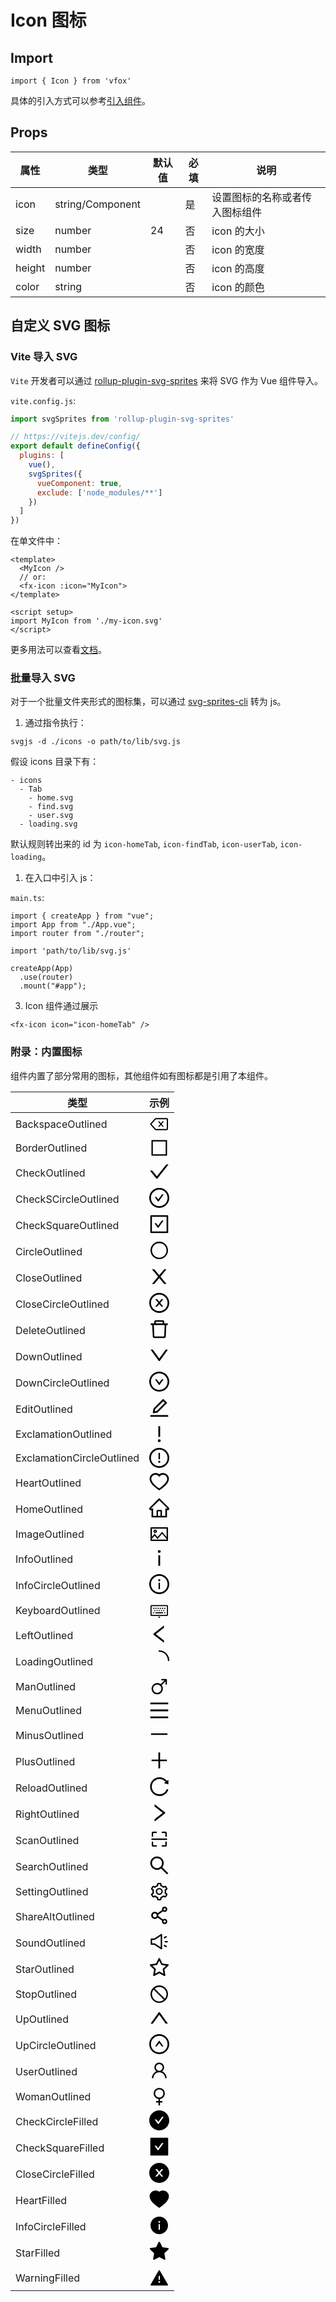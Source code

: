 # Icon 图标

## Import

```
import { Icon } from 'vfox'
```

具体的引入方式可以参考[引入组件](../guide/import.md)。

## Props

| 属性   | 类型             | 默认值 | 必填 | 说明                           |
| ------ | ---------------- | ------ | ---- | ------------------------------ |
| icon   | string/Component |        | 是   | 设置图标的名称或者传入图标组件 |
| size   | number           | 24     | 否   | icon 的大小                    |
| width  | number           |        | 否   | icon 的宽度                    |
| height | number           |        | 否   | icon 的高度                    |
| color  | string           |        | 否   | icon 的颜色                    |

## 自定义 SVG 图标

### Vite 导入 SVG

`Vite` 开发者可以通过 [rollup-plugin-svg-sprites](https://github.com/godxiaoji/rollup-plugin-svg-sprites) 来将 SVG 作为 Vue 组件导入。

`vite.config.js`:

```JavaScript
import svgSprites from 'rollup-plugin-svg-sprites'

// https://vitejs.dev/config/
export default defineConfig({
  plugins: [
    vue(),
    svgSprites({
      vueComponent: true,
      exclude: ['node_modules/**']
    })
  ]
})
```

在单文件中：

```Vue
<template>
  <MyIcon />
  // or:
  <fx-icon :icon="MyIcon">
</template>

<script setup>
import MyIcon from './my-icon.svg'
</script>
```

更多用法可以查看[文档](https://github.com/godxiaoji/rollup-plugin-svg-sprites)。

### 批量导入 SVG

对于一个批量文件夹形式的图标集，可以通过 [svg-sprites-cli](https://github.com/godxiaoji/svg-sprites-cli) 转为 js。

1. 通过指令执行：

```
svgjs -d ./icons -o path/to/lib/svg.js
```

假设 icons 目录下有：

```
- icons
  - Tab
    - home.svg
    - find.svg
    - user.svg
  - loading.svg
```

默认规则转出来的 id 为 `icon-homeTab`, `icon-findTab`, `icon-userTab`, `icon-loading`。

1. 在入口中引入 js：

`main.ts`:

```
import { createApp } from "vue";
import App from "./App.vue";
import router from "./router";

import 'path/to/lib/svg.js'

createApp(App)
  .use(router)
  .mount("#app");
```

3. Icon 组件通过展示

```
<fx-icon icon="icon-homeTab" />
```

### 附录：内置图标

组件内置了部分常用的图标，其他组件如有图标都是引用了本组件。

| 类型                      | 示例                                                                                                                                                                                                                                                                                                                                                                                                                                                                                                                                                                                                                                                                                                                                                                                                                                                                                                                                                                                                                                                                                                                                                                                                                                                                                                                                                                                                                                                                                                                                                                                                                                                                                                                                                                                                                                                                                                                                              |
| ------------------------- | ------------------------------------------------------------------------------------------------------------------------------------------------------------------------------------------------------------------------------------------------------------------------------------------------------------------------------------------------------------------------------------------------------------------------------------------------------------------------------------------------------------------------------------------------------------------------------------------------------------------------------------------------------------------------------------------------------------------------------------------------------------------------------------------------------------------------------------------------------------------------------------------------------------------------------------------------------------------------------------------------------------------------------------------------------------------------------------------------------------------------------------------------------------------------------------------------------------------------------------------------------------------------------------------------------------------------------------------------------------------------------------------------------------------------------------------------------------------------------------------------------------------------------------------------------------------------------------------------------------------------------------------------------------------------------------------------------------------------------------------------------------------------------------------------------------------------------------------------------------------------------------------------------------------------------------------------- |
| BackspaceOutlined         | <svg viewBox="0 0 1024 1024" enable-background="new 0 0 1024 1024" focusable="false"><path fill-rule="evenodd" clip-rule="evenodd" d="M898,264H336.7L113.6,512l223.2,248H898V264z M336.7,202.1c-17.6,0-34.3,7.5-46.1,20.5l-223.2,248c-21.2,23.6-21.2,59.4,0,82.9l223.2,248c11.8,13.1,28.5,20.5,46.1,20.5H898c34.2,0,62-27.8,62-62V264c0-34.2-27.8-62-62-62H336.7z"/><path d="M743.7,376.7c0-3.7-3-6.7-6.7-6.7l-55.1,0.3l-83,99l-82.9-98.9l-55.2-0.3c-3.7,0-6.7,2.9-6.7,6.7c0,1.6,0.6,3.1,1.6,4.3l108.7,129.5L455.6,640c-1,1.3-1.6,2.8-1.6,4.3c0,3.7,3,6.7,6.7,6.7l55.2-0.3l82.9-99l82.9,98.9l55.1,0.3c3.7,0,6.7-2.9,6.7-6.7c0-1.6-0.6-3.1-1.6-4.3L633.5,510.5L742.2,381C743.2,379.9,743.7,378.3,743.7,376.7z"/></svg>                                                                                                                                                                                                                                                                                                                                                                                                                                                                                                                                                                                                                                                                                                                                                                                                                                                                                                                                                                                                                                                                                                                                                                                                                             |
| BorderOutlined            | <svg viewBox="0 0 1024 1024" focusable="false"><path d="M880 112H144c-17.7 0-32 14.3-32 32v736c0 17.7 14.3 32 32 32h736c17.7 0 32-14.3 32-32V144c0-17.7-14.3-32-32-32zm-40 728H184V184h656v656z" /></svg>                                                                                                                                                                                                                                                                                                                                                                                                                                                                                                                                                                                                                                                                                                                                                                                                                                                                                                                                                                                                                                                                                                                                                                                                                                                                                                                                                                                                                                                                                                                                                                                                                                                                                                                                         |
| CheckOutlined             | <svg viewBox="64 64 896 896" focusable="false"><path d="M912 190h-69.9c-9.8 0-19.1 4.5-25.1 12.2L404.7 724.5 207 474a32 32 0 00-25.1-12.2H112c-6.7 0-10.4 7.7-6.3 12.9l273.9 347c12.8 16.2 37.4 16.2 50.3 0l488.4-618.9c4.1-5.1.4-12.8-6.3-12.8z" /></svg>​                                                                                                                                                                                                                                                                                                                                                                                                                                                                                                                                                                                                                                                                                                                                                                                                                                                                                                                                                                                                                                                                                                                                                                                                                                                                                                                                                                                                                                                                                                                                                                                                                                                                                       |
| CheckSCircleOutlined      | <svg viewBox="64 64 896 896" focusable="false"><path d="M699 353h-46.9c-10.2 0-19.9 4.9-25.9 13.3L469 584.3l-71.2-98.8c-6-8.3-15.6-13.3-25.9-13.3H325c-6.5 0-10.3 7.4-6.5 12.7l124.6 172.8a31.8 31.8 0 0051.7 0l210.6-292c3.9-5.3.1-12.7-6.4-12.7z" /><path d="M512 64C264.6 64 64 264.6 64 512s200.6 448 448 448 448-200.6 448-448S759.4 64 512 64zm0 820c-205.4 0-372-166.6-372-372s166.6-372 372-372 372 166.6 372 372-166.6 372-372 372z" /></svg>​                                                                                                                                                                                                                                                                                                                                                                                                                                                                                                                                                                                                                                                                                                                                                                                                                                                                                                                                                                                                                                                                                                                                                                                                                                                                                                                                                                                                                                                                                           |
| CheckSquareOutlined       | ​<svg viewBox="64 64 896 896" focusable="false"><path d="M433.1 657.7a31.8 31.8 0 0051.7 0l210.6-292c3.8-5.3 0-12.7-6.5-12.7H642c-10.2 0-19.9 4.9-25.9 13.3L459 584.3l-71.2-98.8c-6-8.3-15.6-13.3-25.9-13.3H315c-6.5 0-10.3 7.4-6.5 12.7l124.6 172.8z" /><path d="M880 112H144c-17.7 0-32 14.3-32 32v736c0 17.7 14.3 32 32 32h736c17.7 0 32-14.3 32-32V144c0-17.7-14.3-32-32-32zm-40 728H184V184h656v656z" /></svg>                                                                                                                                                                                                                                                                                                                                                                                                                                                                                                                                                                                                                                                                                                                                                                                                                                                                                                                                                                                                                                                                                                                                                                                                                                                                                                                                                                                                                                                                                                                               |
| CircleOutlined            | ​<svg viewBox="0 0 1024 1024" focusable="false"><path d="M512,140c50.3,0,99,9.8,144.8,29.2c44.3,18.7,84.1,45.6,118.3,79.8c34.2,34.2,61,74,79.8,118.3C874.2,413,884,461.7,884,512s-9.8,99-29.2,144.8c-18.7,44.3-45.6,84.1-79.8,118.3c-34.2,34.2-74,61-118.3,79.8C611,874.2,562.3,884,512,884s-99-9.8-144.8-29.2c-44.3-18.7-84.1-45.6-118.3-79.8c-34.2-34.2-61-74-79.8-118.3C149.8,611,140,562.3,140,512s9.8-99,29.2-144.8c18.7-44.3,45.6-84.1,79.8-118.3c34.2-34.2,74-61,118.3-79.8C413,149.8,461.7,140,512,140 M512,64C264.6,64,64,264.6,64,512s200.6,448,448,448s448-200.6,448-448S759.4,64,512,64L512,64z"/></svg>                                                                                                                                                                                                                                                                                                                                                                                                                                                                                                                                                                                                                                                                                                                                                                                                                                                                                                                                                                                                                                                                                                                                                                                                                                                                                                                              |
| CloseOutlined             | ​<svg viewBox="64 64 896 896" focusable="false"><path d="M563.8 512l262.5-312.9c4.4-5.2.7-13.1-6.1-13.1h-79.8c-4.7 0-9.2 2.1-12.3 5.7L511.6 449.8 295.1 191.7c-3-3.6-7.5-5.7-12.3-5.7H203c-6.8 0-10.5 7.9-6.1 13.1L459.4 512 196.9 824.9A7.95 7.95 0 00203 838h79.8c4.7 0 9.2-2.1 12.3-5.7l216.5-258.1 216.5 258.1c3 3.6 7.5 5.7 12.3 5.7h79.8c6.8 0 10.5-7.9 6.1-13.1L563.8 512z" /></svg>                                                                                                                                                                                                                                                                                                                                                                                                                                                                                                                                                                                                                                                                                                                                                                                                                                                                                                                                                                                                                                                                                                                                                                                                                                                                                                                                                                                                                                                                                                                                                       |
| CloseCircleOutlined       | <svg viewBox="64 64 896 896" focusable="false"><path d="M685.4 354.8c0-4.4-3.6-8-8-8l-66 .3L512 465.6l-99.3-118.4-66.1-.3c-4.4 0-8 3.5-8 8 0 1.9.7 3.7 1.9 5.2l130.1 155L340.5 670a8.32 8.32 0 00-1.9 5.2c0 4.4 3.6 8 8 8l66.1-.3L512 564.4l99.3 118.4 66 .3c4.4 0 8-3.5 8-8 0-1.9-.7-3.7-1.9-5.2L553.5 515l130.1-155c1.2-1.4 1.8-3.3 1.8-5.2z" /><path d="M512 65C264.6 65 64 265.6 64 513s200.6 448 448 448 448-200.6 448-448S759.4 65 512 65zm0 820c-205.4 0-372-166.6-372-372s166.6-372 372-372 372 166.6 372 372-166.6 372-372 372z" /></svg>​                                                                                                                                                                                                                                                                                                                                                                                                                                                                                                                                                                                                                                                                                                                                                                                                                                                                                                                                                                                                                                                                                                                                                                                                                                                                                                                                                                                               |
| DeleteOutlined            | <svg viewBox="64 64 896 896" focusable="false"><path d="M360 184h-8c4.4 0 8-3.6 8-8v8h304v-8c0 4.4 3.6 8 8 8h-8v72h72v-80c0-35.3-28.7-64-64-64H352c-35.3 0-64 28.7-64 64v80h72v-72zm504 72H160c-17.7 0-32 14.3-32 32v32c0 4.4 3.6 8 8 8h60.4l24.7 523c1.6 34.1 29.8 61 63.9 61h454c34.2 0 62.3-26.8 63.9-61l24.7-523H888c4.4 0 8-3.6 8-8v-32c0-17.7-14.3-32-32-32zM731.3 840H292.7l-24.2-512h487l-24.2 512z" /></svg>​                                                                                                                                                                                                                                                                                                                                                                                                                                                                                                                                                                                                                                                                                                                                                                                                                                                                                                                                                                                                                                                                                                                                                                                                                                                                                                                                                                                                                                                                                                                            |
| DownOutlined              | <svg viewBox="64 64 896 896" focusable="false"><path d="M884 256h-75c-5.1 0-9.9 2.5-12.9 6.6L512 654.2 227.9 262.6c-3-4.1-7.8-6.6-12.9-6.6h-75c-6.5 0-10.3 7.4-6.5 12.7l352.6 486.1c12.8 17.6 39 17.6 51.7 0l352.6-486.1c3.9-5.3.1-12.7-6.4-12.7z" /></svg>​                                                                                                                                                                                                                                                                                                                                                                                                                                                                                                                                                                                                                                                                                                                                                                                                                                                                                                                                                                                                                                                                                                                                                                                                                                                                                                                                                                                                                                                                                                                                                                                                                                                                                      |
| DownCircleOutlined        | <svg viewBox="64 64 896 896" focusable="false"><path d="M690 405h-46.9c-10.2 0-19.9 4.9-25.9 13.2L512 563.6 406.8 418.2c-6-8.3-15.6-13.2-25.9-13.2H334c-6.5 0-10.3 7.4-6.5 12.7l178 246c3.2 4.4 9.7 4.4 12.9 0l178-246c3.9-5.3.1-12.7-6.4-12.7z" /><path d="M512 64C264.6 64 64 264.6 64 512s200.6 448 448 448 448-200.6 448-448S759.4 64 512 64zm0 820c-205.4 0-372-166.6-372-372s166.6-372 372-372 372 166.6 372 372-166.6 372-372 372z" /></svg>​                                                                                                                                                                                                                                                                                                                                                                                                                                                                                                                                                                                                                                                                                                                                                                                                                                                                                                                                                                                                                                                                                                                                                                                                                                                                                                                                                                                                                                                                                              |
| EditOutlined              | <svg viewBox="64 64 896 896" focusable="false"><path d="M257.7 752c2 0 4-.2 6-.5L431.9 722c2-.4 3.9-1.3 5.3-2.8l423.9-423.9a9.96 9.96 0 000-14.1L694.9 114.9c-1.9-1.9-4.4-2.9-7.1-2.9s-5.2 1-7.1 2.9L256.8 538.8c-1.5 1.5-2.4 3.3-2.8 5.3l-29.5 168.2a33.5 33.5 0 009.4 29.8c6.6 6.4 14.9 9.9 23.8 9.9zm67.4-174.4L687.8 215l73.3 73.3-362.7 362.6-88.9 15.7 15.6-89zM880 836H144c-17.7 0-32 14.3-32 32v36c0 4.4 3.6 8 8 8h784c4.4 0 8-3.6 8-8v-36c0-17.7-14.3-32-32-32z" /></svg>​                                                                                                                                                                                                                                                                                                                                                                                                                                                                                                                                                                                                                                                                                                                                                                                                                                                                                                                                                                                                                                                                                                                                                                                                                                                                                                                                                                                                                                                               |
| ExclamationOutlined       | <svg viewBox="64 64 896 896" focusable="false"><path d="M448 804a64 64 0 10128 0 64 64 0 10-128 0zm32-168h64c4.4 0 8-3.6 8-8V164c0-4.4-3.6-8-8-8h-64c-4.4 0-8 3.6-8 8v464c0 4.4 3.6 8 8 8z" /></svg>                                                                                                                                                                                                                                                                                                                                                                                                                                                                                                                                                                                                                                                                                                                                                                                                                                                                                                                                                                                                                                                                                                                                                                                                                                                                                                                                                                                                                                                                                                                                                                                                                                                                                                                                              |
| ExclamationCircleOutlined | <svg viewBox="64 64 896 896" focusable="false"><path d="M512 64C264.6 64 64 264.6 64 512s200.6 448 448 448 448-200.6 448-448S759.4 64 512 64zm0 820c-205.4 0-372-166.6-372-372s166.6-372 372-372 372 166.6 372 372-166.6 372-372 372z" /><path d="M464 688a48 48 0 1096 0 48 48 0 10-96 0zm24-112h48c4.4 0 8-3.6 8-8V296c0-4.4-3.6-8-8-8h-48c-4.4 0-8 3.6-8 8v272c0 4.4 3.6 8 8 8z" /></svg>                                                                                                                                                                                                                                                                                                                                                                                                                                                                                                                                                                                                                                                                                                                                                                                                                                                                                                                                                                                                                                                                                                                                                                                                                                                                                                                                                                                                                                                                                                                                                      |
| HeartOutlined             | <svg viewBox="64 64 896 896" focusable="false"><path d="M923 283.6a260.04 260.04 0 00-56.9-82.8 264.4 264.4 0 00-84-55.5A265.34 265.34 0 00679.7 125c-49.3 0-97.4 13.5-139.2 39-10 6.1-19.5 12.8-28.5 20.1-9-7.3-18.5-14-28.5-20.1-41.8-25.5-89.9-39-139.2-39-35.5 0-69.9 6.8-102.4 20.3-31.4 13-59.7 31.7-84 55.5a258.44 258.44 0 00-56.9 82.8c-13.9 32.3-21 66.6-21 101.9 0 33.3 6.8 68 20.3 103.3 11.3 29.5 27.5 60.1 48.2 91 32.8 48.9 77.9 99.9 133.9 151.6 92.8 85.7 184.7 144.9 188.6 147.3l23.7 15.2c10.5 6.7 24 6.7 34.5 0l23.7-15.2c3.9-2.5 95.7-61.6 188.6-147.3 56-51.7 101.1-102.7 133.9-151.6 20.7-30.9 37-61.5 48.2-91 13.5-35.3 20.3-70 20.3-103.3.1-35.3-7-69.6-20.9-101.9zM512 814.8S156 586.7 156 385.5C156 283.6 240.3 201 344.3 201c73.1 0 136.5 40.8 167.7 100.4C543.2 241.8 606.6 201 679.7 201c104 0 188.3 82.6 188.3 184.5 0 201.2-356 429.3-356 429.3z" /></svg>​                                                                                                                                                                                                                                                                                                                                                                                                                                                                                                                                                                                                                                                                                                                                                                                                                                                                                                                                                                                                                                                       |
| HomeOutlined              | <svg viewBox="64 64 896 896" focusable="false"><path d="M946.5 505L560.1 118.8l-25.9-25.9a31.5 31.5 0 00-44.4 0L77.5 505a63.9 63.9 0 00-18.8 46c.4 35.2 29.7 63.3 64.9 63.3h42.5V940h691.8V614.3h43.4c17.1 0 33.2-6.7 45.3-18.8a63.6 63.6 0 0018.7-45.3c0-17-6.7-33.1-18.8-45.2zM568 868H456V664h112v204zm217.9-325.7V868H632V640c0-22.1-17.9-40-40-40H432c-22.1 0-40 17.9-40 40v228H238.1V542.3h-96l370-369.7 23.1 23.1L882 542.3h-96.1z" /></svg>​                                                                                                                                                                                                                                                                                                                                                                                                                                                                                                                                                                                                                                                                                                                                                                                                                                                                                                                                                                                                                                                                                                                                                                                                                                                                                                                                                                                                                                                                                              |
| ImageOutlined             | <svg viewBox="0 0 1024 1024" focusable="false"><path d="M928 160H96c-17.7 0-32 14.3-32 32v640c0 17.7 14.3 32 32 32h832c17.7 0 32-14.3 32-32V192c0-17.7-14.3-32-32-32z m-40 632H136v-39.9l138.5-164.3 150.1 178L658.1 489 888 761.6V792z m0-129.8L664.2 396.8c-3.2-3.8-9-3.8-12.2 0L424.6 666.4l-144-170.7c-3.2-3.8-9-3.8-12.2 0L136 652.7V232h752v430.2z" p-id="8469"></path><path d="M304 456c48.6 0 88-39.4 88-88s-39.4-88-88-88-88 39.4-88 88 39.4 88 88 88z m0-116c15.5 0 28 12.5 28 28s-12.5 28-28 28-28-12.5-28-28 12.5-28 28-28z" ></path></svg>                                                                                                                                                                                                                                                                                                                                                                                                                                                                                                                                                                                                                                                                                                                                                                                                                                                                                                                                                                                                                                                                                                                                                                                                                                                                                                                                                                                           |
| InfoOutlined              | <svg viewBox="64 64 896 896" focusable="false"><path d="M448 224a64 64 0 10128 0 64 64 0 10-128 0zm96 168h-64c-4.4 0-8 3.6-8 8v464c0 4.4 3.6 8 8 8h64c4.4 0 8-3.6 8-8V400c0-4.4-3.6-8-8-8z" /></svg>​                                                                                                                                                                                                                                                                                                                                                                                                                                                                                                                                                                                                                                                                                                                                                                                                                                                                                                                                                                                                                                                                                                                                                                                                                                                                                                                                                                                                                                                                                                                                                                                                                                                                                                                                             |
| InfoCircleOutlined        | <svg viewBox="64 64 896 896" focusable="false"><path d="M512 64C264.6 64 64 264.6 64 512s200.6 448 448 448 448-200.6 448-448S759.4 64 512 64zm0 820c-205.4 0-372-166.6-372-372s166.6-372 372-372 372 166.6 372 372-166.6 372-372 372z" /><path d="M464 336a48 48 0 1096 0 48 48 0 10-96 0zm72 112h-48c-4.4 0-8 3.6-8 8v272c0 4.4 3.6 8 8 8h48c4.4 0 8-3.6 8-8V456c0-4.4-3.6-8-8-8z" /></svg>​                                                                                                                                                                                                                                                                                                                                                                                                                                                                                                                                                                                                                                                                                                                                                                                                                                                                                                                                                                                                                                                                                                                                                                                                                                                                                                                                                                                                                                                                                                                                                     |
| KeyboardOutlined          | <svg viewBox="0 0 1024 1024" focusable="false"><path d="M903.94,800.26H119.06A56.13,56.13,0,0,1,63,744.2V295.69a56.13,56.13,0,0,1,56.06-56.07H903.94A56.13,56.13,0,0,1,960,295.69V744.2A56.13,56.13,0,0,1,903.94,800.26ZM119.06,295.69h0l0,448.51H903.94V295.69Z"/><rect class="cls-1" x="203.15" y="379.78" width="56.06" height="56.06" rx="14.02"/><rect class="cls-1" x="315.28" y="379.78" width="56.06" height="56.06" rx="14.02"/><rect class="cls-1" x="427.4" y="379.78" width="56.06" height="56.06" rx="14.02"/><rect class="cls-1" x="539.53" y="379.78" width="56.06" height="56.06" rx="14.02"/><rect class="cls-1" x="651.65" y="379.78" width="56.06" height="56.06" rx="14.02"/><rect class="cls-1" x="763.78" y="379.78" width="56.06" height="56.06" rx="14.02"/><rect class="cls-1" x="259.21" y="491.91" width="56.06" height="56.06" rx="14.02"/><rect class="cls-1" x="371.34" y="491.91" width="56.06" height="56.06" rx="14.02"/><rect class="cls-1" x="483.46" y="491.91" width="56.06" height="56.06" rx="14.02"/><rect class="cls-1" x="595.59" y="491.91" width="56.06" height="56.06" rx="14.02"/><rect class="cls-1" x="707.71" y="491.91" width="56.06" height="56.06" rx="14.02"/><rect class="cls-1" x="203.15" y="604.03" width="56.06" height="56.06" rx="14.02"/><rect class="cls-1" x="315.28" y="604.03" width="392.44" height="56.06" rx="14.02"/><rect class="cls-1" x="763.78" y="604.03" width="56.06" height="56.06" rx="14.02"/><path class="cls-1" d="M512,912.38l-60.69-84.1H572.69Z"/></svg>                                                                                                                                                                                                                                                                                                                                                                                                      |
| LeftOutlined              | <svg viewBox="64 64 896 896" focusable="false"><path d="M724 218.3V141c0-6.7-7.7-10.4-12.9-6.3L260.3 486.8a31.86 31.86 0 000 50.3l450.8 352.1c5.3 4.1 12.9.4 12.9-6.3v-77.3c0-4.9-2.3-9.6-6.1-12.6l-360-281 360-281.1c3.8-3 6.1-7.7 6.1-12.6z" /></svg>​                                                                                                                                                                                                                                                                                                                                                                                                                                                                                                                                                                                                                                                                                                                                                                                                                                                                                                                                                                                                                                                                                                                                                                                                                                                                                                                                                                                                                                                                                                                                                                                                                                                                                          |
| LoadingOutlined           | <svg viewBox="0 0 1024 1024" focusable="false"><path d="M988 548c-19.9 0-36-16.1-36-36 0-59.4-11.6-117-34.6-171.3a440.45 440.45 0 00-94.3-139.9 437.71 437.71 0 00-139.9-94.3C629 83.6 571.4 72 512 72c-19.9 0-36-16.1-36-36s16.1-36 36-36c69.1 0 136.2 13.5 199.3 40.3C772.3 66 827 103 874 150c47 47 83.9 101.8 109.7 162.7 26.7 63.1 40.2 130.2 40.2 199.3.1 19.9-16 36-35.9 36z" /></svg>​                                                                                                                                                                                                                                                                                                                                                                                                                                                                                                                                                                                                                                                                                                                                                                                                                                                                                                                                                                                                                                                                                                                                                                                                                                                                                                                                                                                                                                                                                                                                                    |
| ManOutlined               | <svg viewBox="0 0 1024 1024" focusable="false"><path d="M874 120H622c-3.3 0-6 2.7-6 6v56c0 3.3 2.7 6 6 6h160.4L583.1 387.3c-50-38.5-111-59.3-175.1-59.3-76.9 0-149.3 30-203.6 84.4S120 539.1 120 616s30 149.3 84.4 203.6C258.7 874 331.1 904 408 904s149.3-30 203.6-84.4C666 765.3 696 692.9 696 616c0-64.1-20.8-124.9-59.2-174.9L836 241.9V402c0 3.3 2.7 6 6 6h56c3.3 0 6-2.7 6-6V150c0-16.5-13.5-30-30-30zM408 828c-116.9 0-212-95.1-212-212s95.1-212 212-212 212 95.1 212 212-95.1 212-212 212z" /></svg>                                                                                                                                                                                                                                                                                                                                                                                                                                                                                                                                                                                                                                                                                                                                                                                                                                                                                                                                                                                                                                                                                                                                                                                                                                                                                                                                                                                                                                      |
| MenuOutlined              | <svg viewBox="64 64 896 896" focusable="false"><path d="M904 160H120c-4.4 0-8 3.6-8 8v64c0 4.4 3.6 8 8 8h784c4.4 0 8-3.6 8-8v-64c0-4.4-3.6-8-8-8zm0 624H120c-4.4 0-8 3.6-8 8v64c0 4.4 3.6 8 8 8h784c4.4 0 8-3.6 8-8v-64c0-4.4-3.6-8-8-8zm0-312H120c-4.4 0-8 3.6-8 8v64c0 4.4 3.6 8 8 8h784c4.4 0 8-3.6 8-8v-64c0-4.4-3.6-8-8-8z" /></svg>                                                                                                                                                                                                                                                                                                                                                                                                                                                                                                                                                                                                                                                                                                                                                                                                                                                                                                                                                                                                                                                                                                                                                                                                                                                                                                                                                                                                                                                                                                                                                                                                         |
| MinusOutlined             | <svg viewBox="64 64 896 896" focusable="false"><path d="M872 474H152c-4.4 0-8 3.6-8 8v60c0 4.4 3.6 8 8 8h720c4.4 0 8-3.6 8-8v-60c0-4.4-3.6-8-8-8z" /></svg>​                                                                                                                                                                                                                                                                                                                                                                                                                                                                                                                                                                                                                                                                                                                                                                                                                                                                                                                                                                                                                                                                                                                                                                                                                                                                                                                                                                                                                                                                                                                                                                                                                                                                                                                                                                                      |
| PlusOutlined              | <svg viewBox="64 64 896 896" focusable="false"><path d="M482 152h60q8 0 8 8v704q0 8-8 8h-60q-8 0-8-8V160q0-8 8-8z" /><path d="M176 474h672q8 0 8 8v60q0 8-8 8H176q-8 0-8-8v-60q0-8 8-8z" /></svg>​                                                                                                                                                                                                                                                                                                                                                                                                                                                                                                                                                                                                                                                                                                                                                                                                                                                                                                                                                                                                                                                                                                                                                                                                                                                                                                                                                                                                                                                                                                                                                                                                                                                                                                                                                |
| ReloadOutlined            | <svg viewBox="64 64 896 896" focusable="false"><path d="M909.1 209.3l-56.4 44.1C775.8 155.1 656.2 92 521.9 92 290 92 102.3 279.5 102 511.5 101.7 743.7 289.8 932 521.9 932c181.3 0 335.8-115 394.6-276.1 1.5-4.2-.7-8.9-4.9-10.3l-56.7-19.5a8 8 0 00-10.1 4.8c-1.8 5-3.8 10-5.9 14.9-17.3 41-42.1 77.8-73.7 109.4A344.77 344.77 0 01655.9 829c-42.3 17.9-87.4 27-133.8 27-46.5 0-91.5-9.1-133.8-27A341.5 341.5 0 01279 755.2a342.16 342.16 0 01-73.7-109.4c-17.9-42.4-27-87.4-27-133.9s9.1-91.5 27-133.9c17.3-41 42.1-77.8 73.7-109.4 31.6-31.6 68.4-56.4 109.3-73.8 42.3-17.9 87.4-27 133.8-27 46.5 0 91.5 9.1 133.8 27a341.5 341.5 0 01109.3 73.8c9.9 9.9 19.2 20.4 27.8 31.4l-60.2 47a8 8 0 003 14.1l175.6 43c5 1.2 9.9-2.6 9.9-7.7l.8-180.9c-.1-6.6-7.8-10.3-13-6.2z" /></svg>​                                                                                                                                                                                                                                                                                                                                                                                                                                                                                                                                                                                                                                                                                                                                                                                                                                                                                                                                                                                                                                                                                                                                                               |
| RightOutlined             | <svg viewBox="64 64 896 896" focusable="false"><path d="M765.7 486.8L314.9 134.7A7.97 7.97 0 00302 141v77.3c0 4.9 2.3 9.6 6.1 12.6l360 281.1-360 281.1c-3.9 3-6.1 7.7-6.1 12.6V883c0 6.7 7.7 10.4 12.9 6.3l450.8-352.1a31.96 31.96 0 000-50.4z" /></svg>​                                                                                                                                                                                                                                                                                                                                                                                                                                                                                                                                                                                                                                                                                                                                                                                                                                                                                                                                                                                                                                                                                                                                                                                                                                                                                                                                                                                                                                                                                                                                                                                                                                                                                         |
| ScanOutlined              | <svg viewBox="0 0 1024 1024" focusable="false"><path d="M136 384h56c4.4 0 8-3.6 8-8V200h176c4.4 0 8-3.6 8-8v-56c0-4.4-3.6-8-8-8H196c-37.6 0-68 30.4-68 68v180c0 4.4 3.6 8 8 8zm512-184h176v176c0 4.4 3.6 8 8 8h56c4.4 0 8-3.6 8-8V196c0-37.6-30.4-68-68-68H648c-4.4 0-8 3.6-8 8v56c0 4.4 3.6 8 8 8zM376 824H200V648c0-4.4-3.6-8-8-8h-56c-4.4 0-8 3.6-8 8v180c0 37.6 30.4 68 68 68h180c4.4 0 8-3.6 8-8v-56c0-4.4-3.6-8-8-8zm512-184h-56c-4.4 0-8 3.6-8 8v176H648c-4.4 0-8 3.6-8 8v56c0 4.4 3.6 8 8 8h180c37.6 0 68-30.4 68-68V648c0-4.4-3.6-8-8-8zm16-164H120c-4.4 0-8 3.6-8 8v56c0 4.4 3.6 8 8 8h784c4.4 0 8-3.6 8-8v-56c0-4.4-3.6-8-8-8z" /></svg>​                                                                                                                                                                                                                                                                                                                                                                                                                                                                                                                                                                                                                                                                                                                                                                                                                                                                                                                                                                                                                                                                                                                                                                                                                                                                                              |
| SearchOutlined            | <svg viewBox="64 64 896 896" focusable="false"><path d="M909.6 854.5L649.9 594.8C690.2 542.7 712 479 712 412c0-80.2-31.3-155.4-87.9-212.1-56.6-56.7-132-87.9-212.1-87.9s-155.5 31.3-212.1 87.9C143.2 256.5 112 331.8 112 412c0 80.1 31.3 155.5 87.9 212.1C256.5 680.8 331.8 712 412 712c67 0 130.6-21.8 182.7-62l259.7 259.6a8.2 8.2 0 0011.6 0l43.6-43.5a8.2 8.2 0 000-11.6zM570.4 570.4C528 612.7 471.8 636 412 636s-116-23.3-158.4-65.6C211.3 528 188 471.8 188 412s23.3-116.1 65.6-158.4C296 211.3 352.2 188 412 188s116.1 23.2 158.4 65.6S636 352.2 636 412s-23.3 116.1-65.6 158.4z" /></svg>​                                                                                                                                                                                                                                                                                                                                                                                                                                                                                                                                                                                                                                                                                                                                                                                                                                                                                                                                                                                                                                                                                                                                                                                                                                                                                                                                               |
| SettingOutlined           | <svg viewBox="0 0 1024 1024" focusable="false"><path d="M924.8 625.7l-65.5-56c3.1-19 4.7-38.4 4.7-57.8s-1.6-38.8-4.7-57.8l65.5-56a32.03 32.03 0 009.3-35.2l-.9-2.6a443.74 443.74 0 00-79.7-137.9l-1.8-2.1a32.12 32.12 0 00-35.1-9.5l-81.3 28.9c-30-24.6-63.5-44-99.7-57.6l-15.7-85a32.05 32.05 0 00-25.8-25.7l-2.7-.5c-52.1-9.4-106.9-9.4-159 0l-2.7.5a32.05 32.05 0 00-25.8 25.7l-15.8 85.4a351.86 351.86 0 00-99 57.4l-81.9-29.1a32 32 0 00-35.1 9.5l-1.8 2.1a446.02 446.02 0 00-79.7 137.9l-.9 2.6c-4.5 12.5-.8 26.5 9.3 35.2l66.3 56.6c-3.1 18.8-4.6 38-4.6 57.1 0 19.2 1.5 38.4 4.6 57.1L99 625.5a32.03 32.03 0 00-9.3 35.2l.9 2.6c18.1 50.4 44.9 96.9 79.7 137.9l1.8 2.1a32.12 32.12 0 0035.1 9.5l81.9-29.1c29.8 24.5 63.1 43.9 99 57.4l15.8 85.4a32.05 32.05 0 0025.8 25.7l2.7.5a449.4 449.4 0 00159 0l2.7-.5a32.05 32.05 0 0025.8-25.7l15.7-85a350 350 0 0099.7-57.6l81.3 28.9a32 32 0 0035.1-9.5l1.8-2.1c34.8-41.1 61.6-87.5 79.7-137.9l.9-2.6c4.5-12.3.8-26.3-9.3-35zM788.3 465.9c2.5 15.1 3.8 30.6 3.8 46.1s-1.3 31-3.8 46.1l-6.6 40.1 74.7 63.9a370.03 370.03 0 01-42.6 73.6L721 702.8l-31.4 25.8c-23.9 19.6-50.5 35-79.3 45.8l-38.1 14.3-17.9 97a377.5 377.5 0 01-85 0l-17.9-97.2-37.8-14.5c-28.5-10.8-55-26.2-78.7-45.7l-31.4-25.9-93.4 33.2c-17-22.9-31.2-47.6-42.6-73.6l75.5-64.5-6.5-40c-2.4-14.9-3.7-30.3-3.7-45.5 0-15.3 1.2-30.6 3.7-45.5l6.5-40-75.5-64.5c11.3-26.1 25.6-50.7 42.6-73.6l93.4 33.2 31.4-25.9c23.7-19.5 50.2-34.9 78.7-45.7l37.9-14.3 17.9-97.2c28.1-3.2 56.8-3.2 85 0l17.9 97 38.1 14.3c28.7 10.8 55.4 26.2 79.3 45.8l31.4 25.8 92.8-32.9c17 22.9 31.2 47.6 42.6 73.6L781.8 426l6.5 39.9zM512 326c-97.2 0-176 78.8-176 176s78.8 176 176 176 176-78.8 176-176-78.8-176-176-176zm79.2 255.2A111.6 111.6 0 01512 614c-29.9 0-58-11.7-79.2-32.8A111.6 111.6 0 01400 502c0-29.9 11.7-58 32.8-79.2C454 401.6 482.1 390 512 390c29.9 0 58 11.6 79.2 32.8A111.6 111.6 0 01624 502c0 29.9-11.7 58-32.8 79.2z" /></svg> |
| ShareAltOutlined          | <svg viewBox="64 64 896 896" focusable="false"><path d="M752 664c-28.5 0-54.8 10-75.4 26.7L469.4 540.8a160.68 160.68 0 000-57.6l207.2-149.9C697.2 350 723.5 360 752 360c66.2 0 120-53.8 120-120s-53.8-120-120-120-120 53.8-120 120c0 11.6 1.6 22.7 4.7 33.3L439.9 415.8C410.7 377.1 364.3 352 312 352c-88.4 0-160 71.6-160 160s71.6 160 160 160c52.3 0 98.7-25.1 127.9-63.8l196.8 142.5c-3.1 10.6-4.7 21.8-4.7 33.3 0 66.2 53.8 120 120 120s120-53.8 120-120-53.8-120-120-120zm0-476c28.7 0 52 23.3 52 52s-23.3 52-52 52-52-23.3-52-52 23.3-52 52-52zM312 600c-48.5 0-88-39.5-88-88s39.5-88 88-88 88 39.5 88 88-39.5 88-88 88zm440 236c-28.7 0-52-23.3-52-52s23.3-52 52-52 52 23.3 52 52-23.3 52-52 52z" /></svg>​                                                                                                                                                                                                                                                                                                                                                                                                                                                                                                                                                                                                                                                                                                                                                                                                                                                                                                                                                                                                                                                                                                                                                                                                                                |
| SoundOutlined             | <svg viewBox="0 0 1024 1024" focusable="false"><path d="M625.9 115c-5.9 0-11.9 1.6-17.4 5.3L254 352H90c-8.8 0-16 7.2-16 16v288c0 8.8 7.2 16 16 16h164l354.5 231.7c5.5 3.6 11.6 5.3 17.4 5.3 16.7 0 32.1-13.3 32.1-32.1V147.1c0-18.8-15.4-32.1-32.1-32.1zM586 803L293.4 611.7l-18-11.7H146V424h129.4l17.9-11.7L586 221v582zm348-327H806c-8.8 0-16 7.2-16 16v40c0 8.8 7.2 16 16 16h128c8.8 0 16-7.2 16-16v-40c0-8.8-7.2-16-16-16zm-41.9 261.8l-110.3-63.7a15.9 15.9 0 00-21.7 5.9l-19.9 34.5c-4.4 7.6-1.8 17.4 5.8 21.8L856.3 800a15.9 15.9 0 0021.7-5.9l19.9-34.5c4.4-7.6 1.7-17.4-5.8-21.8zM760 344a15.9 15.9 0 0021.7 5.9L892 286.2c7.6-4.4 10.2-14.2 5.8-21.8L878 230a15.9 15.9 0 00-21.7-5.9L746 287.8a15.99 15.99 0 00-5.8 21.8L760 344z" /></svg>​                                                                                                                                                                                                                                                                                                                                                                                                                                                                                                                                                                                                                                                                                                                                                                                                                                                                                                                                                                                                                                                                                                                                                                                           |
| StarOutlined              | <svg viewBox="64 64 896 896" focusable="false"><path d="M908.1 353.1l-253.9-36.9L540.7 86.1c-3.1-6.3-8.2-11.4-14.5-14.5-15.8-7.8-35-1.3-42.9 14.5L369.8 316.2l-253.9 36.9c-7 1-13.4 4.3-18.3 9.3a32.05 32.05 0 00.6 45.3l183.7 179.1-43.4 252.9a31.95 31.95 0 0046.4 33.7L512 754l227.1 119.4c6.2 3.3 13.4 4.4 20.3 3.2 17.4-3 29.1-19.5 26.1-36.9l-43.4-252.9 183.7-179.1c5-4.9 8.3-11.3 9.3-18.3 2.7-17.5-9.5-33.7-27-36.3zM664.8 561.6l36.1 210.3L512 672.7 323.1 772l36.1-210.3-152.8-149L417.6 382 512 190.7 606.4 382l211.2 30.7-152.8 148.9z" /></svg>​                                                                                                                                                                                                                                                                                                                                                                                                                                                                                                                                                                                                                                                                                                                                                                                                                                                                                                                                                                                                                                                                                                                                                                                                                                                                                                                                                                                    |
| StopOutlined              | <svg viewBox="0 0 1024 1024" focusable="false"><path d="M512 64C264.6 64 64 264.6 64 512s200.6 448 448 448 448-200.6 448-448S759.4 64 512 64zm0 820c-205.4 0-372-166.6-372-372 0-89 31.3-170.8 83.5-234.8l523.3 523.3C682.8 852.7 601 884 512 884zm288.5-137.2L277.2 223.5C341.2 171.3 423 140 512 140c205.4 0 372 166.6 372 372 0 89-31.3 170.8-83.5 234.8z" /></svg>                                                                                                                                                                                                                                                                                                                                                                                                                                                                                                                                                                                                                                                                                                                                                                                                                                                                                                                                                                                                                                                                                                                                                                                                                                                                                                                                                                                                                                                                                                                                                                            |
| UpOutlined                | <svg viewBox="64 64 896 896" focusable="false"><path d="M890.5 755.3L537.9 269.2c-12.8-17.6-39-17.6-51.7 0L133.5 755.3A8 8 0 00140 768h75c5.1 0 9.9-2.5 12.9-6.6L512 369.8l284.1 391.6c3 4.1 7.8 6.6 12.9 6.6h75c6.5 0 10.3-7.4 6.5-12.7z" /></svg>​                                                                                                                                                                                                                                                                                                                                                                                                                                                                                                                                                                                                                                                                                                                                                                                                                                                                                                                                                                                                                                                                                                                                                                                                                                                                                                                                                                                                                                                                                                                                                                                                                                                                                              |
| UpCircleOutlined          | <svg viewBox="64 64 896 896" focusable="false"><path d="M518.5 360.3a7.95 7.95 0 00-12.9 0l-178 246c-3.8 5.3 0 12.7 6.5 12.7H381c10.2 0 19.9-4.9 25.9-13.2L512 460.4l105.2 145.4c6 8.3 15.6 13.2 25.9 13.2H690c6.5 0 10.3-7.4 6.5-12.7l-178-246z" /><path d="M512 64C264.6 64 64 264.6 64 512s200.6 448 448 448 448-200.6 448-448S759.4 64 512 64zm0 820c-205.4 0-372-166.6-372-372s166.6-372 372-372 372 166.6 372 372-166.6 372-372 372z" /></svg>​                                                                                                                                                                                                                                                                                                                                                                                                                                                                                                                                                                                                                                                                                                                                                                                                                                                                                                                                                                                                                                                                                                                                                                                                                                                                                                                                                                                                                                                                                             |
| UserOutlined              | <svg viewBox="0 0 1024 1024" focusable="false"><path d="M858.5 763.6a374 374 0 00-80.6-119.5 375.63 375.63 0 00-119.5-80.6c-.4-.2-.8-.3-1.2-.5C719.5 518 760 444.7 760 362c0-137-111-248-248-248S264 225 264 362c0 82.7 40.5 156 102.8 201.1-.4.2-.8.3-1.2.5-44.8 18.9-85 46-119.5 80.6a375.63 375.63 0 00-80.6 119.5A371.7 371.7 0 00136 901.8a8 8 0 008 8.2h60c4.4 0 7.9-3.5 8-7.8 2-77.2 33-149.5 87.8-204.3 56.7-56.7 132-87.9 212.2-87.9s155.5 31.2 212.2 87.9C779 752.7 810 825 812 902.2c.1 4.4 3.6 7.8 8 7.8h60a8 8 0 008-8.2c-1-47.8-10.9-94.3-29.5-138.2zM512 534c-45.9 0-89.1-17.9-121.6-50.4S340 407.9 340 362c0-45.9 17.9-89.1 50.4-121.6S466.1 190 512 190s89.1 17.9 121.6 50.4S684 316.1 684 362c0 45.9-17.9 89.1-50.4 121.6S557.9 534 512 534z" /></svg>​                                                                                                                                                                                                                                                                                                                                                                                                                                                                                                                                                                                                                                                                                                                                                                                                                                                                                                                                                                                                                                                                                                                                                                         |
| WomanOutlined             | <svg viewBox="0 0 1024 1024" focusable="false"><path d="M712.8 548.8c53.6-53.6 83.2-125 83.2-200.8 0-75.9-29.5-147.2-83.2-200.8C659.2 93.6 587.8 64 512 64s-147.2 29.5-200.8 83.2C257.6 200.9 228 272.1 228 348c0 63.8 20.9 124.4 59.4 173.9 7.3 9.4 15.2 18.3 23.7 26.9 8.5 8.5 17.5 16.4 26.8 23.7 39.6 30.8 86.3 50.4 136.1 57V736H360c-4.4 0-8 3.6-8 8v60c0 4.4 3.6 8 8 8h114v140c0 4.4 3.6 8 8 8h60c4.4 0 8-3.6 8-8V812h114c4.4 0 8-3.6 8-8v-60c0-4.4-3.6-8-8-8H550V629.5c61.5-8.2 118.2-36.1 162.8-80.7zM512 556c-55.6 0-107.7-21.6-147.1-60.9C325.6 455.8 304 403.6 304 348s21.6-107.7 60.9-147.1C404.2 161.5 456.4 140 512 140s107.7 21.6 147.1 60.9C698.4 240.2 720 292.4 720 348s-21.6 107.7-60.9 147.1C619.7 534.4 567.6 556 512 556z" /></svg>                                                                                                                                                                                                                                                                                                                                                                                                                                                                                                                                                                                                                                                                                                                                                                                                                                                                                                                                                                                                                                                                                                                                                                                        |
| CheckCircleFilled         | <svg viewBox="64 64 896 896" focusable="false"><path d="M512 64C264.6 64 64 264.6 64 512s200.6 448 448 448 448-200.6 448-448S759.4 64 512 64zm193.5 301.7l-210.6 292a31.8 31.8 0 01-51.7 0L318.5 484.9c-3.8-5.3 0-12.7 6.5-12.7h46.9c10.2 0 19.9 4.9 25.9 13.3l71.2 98.8 157.2-218c6-8.3 15.6-13.3 25.9-13.3H699c6.5 0 10.3 7.4 6.5 12.7z" /></svg>​                                                                                                                                                                                                                                                                                                                                                                                                                                                                                                                                                                                                                                                                                                                                                                                                                                                                                                                                                                                                                                                                                                                                                                                                                                                                                                                                                                                                                                                                                                                                                                                              |
| CheckSquareFilled         | <svg viewBox="64 64 896 896" focusable="false"><path d="M880 112H144c-17.7 0-32 14.3-32 32v736c0 17.7 14.3 32 32 32h736c17.7 0 32-14.3 32-32V144c0-17.7-14.3-32-32-32zM695.5 365.7l-210.6 292a31.8 31.8 0 01-51.7 0L308.5 484.9c-3.8-5.3 0-12.7 6.5-12.7h46.9c10.2 0 19.9 4.9 25.9 13.3l71.2 98.8 157.2-218c6-8.3 15.6-13.3 25.9-13.3H689c6.5 0 10.3 7.4 6.5 12.7z" /></svg>​                                                                                                                                                                                                                                                                                                                                                                                                                                                                                                                                                                                                                                                                                                                                                                                                                                                                                                                                                                                                                                                                                                                                                                                                                                                                                                                                                                                                                                                                                                                                                                     |
| CloseCircleFilled         | <svg viewBox="64 64 896 896" focusable="false"><path d="M512 64C264.6 64 64 264.6 64 512s200.6 448 448 448 448-200.6 448-448S759.4 64 512 64zm165.4 618.2l-66-.3L512 563.4l-99.3 118.4-66.1.3c-4.4 0-8-3.5-8-8 0-1.9.7-3.7 1.9-5.2l130.1-155L340.5 359a8.32 8.32 0 01-1.9-5.2c0-4.4 3.6-8 8-8l66.1.3L512 464.6l99.3-118.4 66-.3c4.4 0 8 3.5 8 8 0 1.9-.7 3.7-1.9 5.2L553.5 514l130 155c1.2 1.5 1.9 3.3 1.9 5.2 0 4.4-3.6 8-8 8z" /></svg>​                                                                                                                                                                                                                                                                                                                                                                                                                                                                                                                                                                                                                                                                                                                                                                                                                                                                                                                                                                                                                                                                                                                                                                                                                                                                                                                                                                                                                                                                                                        |
| HeartFilled               | <svg viewBox="64 64 896 896" focusable="false"><path d="M923 283.6a260.04 260.04 0 00-56.9-82.8 264.4 264.4 0 00-84-55.5A265.34 265.34 0 00679.7 125c-49.3 0-97.4 13.5-139.2 39-10 6.1-19.5 12.8-28.5 20.1-9-7.3-18.5-14-28.5-20.1-41.8-25.5-89.9-39-139.2-39-35.5 0-69.9 6.8-102.4 20.3-31.4 13-59.7 31.7-84 55.5a258.44 258.44 0 00-56.9 82.8c-13.9 32.3-21 66.6-21 101.9 0 33.3 6.8 68 20.3 103.3 11.3 29.5 27.5 60.1 48.2 91 32.8 48.9 77.9 99.9 133.9 151.6 92.8 85.7 184.7 144.9 188.6 147.3l23.7 15.2c10.5 6.7 24 6.7 34.5 0l23.7-15.2c3.9-2.5 95.7-61.6 188.6-147.3 56-51.7 101.1-102.7 133.9-151.6 20.7-30.9 37-61.5 48.2-91 13.5-35.3 20.3-70 20.3-103.3.1-35.3-7-69.6-20.9-101.9z" /></svg>​                                                                                                                                                                                                                                                                                                                                                                                                                                                                                                                                                                                                                                                                                                                                                                                                                                                                                                                                                                                                                                                                                                                                                                                                                                           |
| InfoCircleFilled          | <svg viewBox="0 0 1024 1024" focusable="false"><path d="M512 64C264.6 64 64 264.6 64 512s200.6 448 448 448 448-200.6 448-448S759.4 64 512 64zm32 664c0 4.4-3.6 8-8 8h-48c-4.4 0-8-3.6-8-8V456c0-4.4 3.6-8 8-8h48c4.4 0 8 3.6 8 8v272zm-32-344a48.01 48.01 0 010-96 48.01 48.01 0 010 96z" /></svg>​                                                                                                                                                                                                                                                                                                                                                                                                                                                                                                                                                                                                                                                                                                                                                                                                                                                                                                                                                                                                                                                                                                                                                                                                                                                                                                                                                                                                                                                                                                                                                                                                                                               |
| StarFilled                | <svg viewBox="64 64 896 896" focusable="false"><path d="M908.1 353.1l-253.9-36.9L540.7 86.1c-3.1-6.3-8.2-11.4-14.5-14.5-15.8-7.8-35-1.3-42.9 14.5L369.8 316.2l-253.9 36.9c-7 1-13.4 4.3-18.3 9.3a32.05 32.05 0 00.6 45.3l183.7 179.1-43.4 252.9a31.95 31.95 0 0046.4 33.7L512 754l227.1 119.4c6.2 3.3 13.4 4.4 20.3 3.2 17.4-3 29.1-19.5 26.1-36.9l-43.4-252.9 183.7-179.1c5-4.9 8.3-11.3 9.3-18.3 2.7-17.5-9.5-33.7-27-36.3z" /></svg>​                                                                                                                                                                                                                                                                                                                                                                                                                                                                                                                                                                                                                                                                                                                                                                                                                                                                                                                                                                                                                                                                                                                                                                                                                                                                                                                                                                                                                                                                                                          |
| WarningFilled             | <svg viewBox="0 0 1024 1024" focusable="false"><path d="M955.7 856l-416-720c-6.2-10.7-16.9-16-27.7-16s-21.6 5.3-27.7 16l-416 720C56 877.4 71.4 904 96 904h832c24.6 0 40-26.6 27.7-48zM480 416c0-4.4 3.6-8 8-8h48c4.4 0 8 3.6 8 8v184c0 4.4-3.6 8-8 8h-48c-4.4 0-8-3.6-8-8V416zm32 352a48.01 48.01 0 010-96 48.01 48.01 0 010 96z" /></svg>                                                                                                                                                                                                                                                                                                                                                                                                                                                                                                                                                                                                                                                                                                                                                                                                                                                                                                                                                                                                                                                                                                                                                                                                                                                                                                                                                                                                                                                                                                                                                                                                        |
